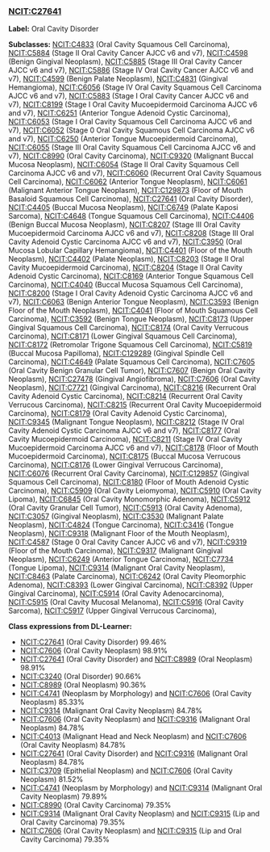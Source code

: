 
### [NCIT:C27641](http://purl.obolibrary.org/obo/NCIT_C27641)
**Label:** Oral Cavity Disorder

**Subclasses:** [NCIT:C4833](http://purl.obolibrary.org/obo/NCIT_C4833) (Oral Cavity Squamous Cell Carcinoma), [NCIT:C5884](http://purl.obolibrary.org/obo/NCIT_C5884) (Stage II Oral Cavity Cancer AJCC v6 and v7), [NCIT:C4598](http://purl.obolibrary.org/obo/NCIT_C4598) (Benign Gingival Neoplasm), [NCIT:C5885](http://purl.obolibrary.org/obo/NCIT_C5885) (Stage III Oral Cavity Cancer AJCC v6 and v7), [NCIT:C5886](http://purl.obolibrary.org/obo/NCIT_C5886) (Stage IV Oral Cavity Cancer AJCC v6 and v7), [NCIT:C4599](http://purl.obolibrary.org/obo/NCIT_C4599) (Benign Palate Neoplasm), [NCIT:C4831](http://purl.obolibrary.org/obo/NCIT_C4831) (Gingival Hemangioma), [NCIT:C6056](http://purl.obolibrary.org/obo/NCIT_C6056) (Stage IV Oral Cavity Squamous Cell Carcinoma AJCC v6 and v7), [NCIT:C5883](http://purl.obolibrary.org/obo/NCIT_C5883) (Stage I Oral Cavity Cancer AJCC v6 and v7), [NCIT:C8199](http://purl.obolibrary.org/obo/NCIT_C8199) (Stage I Oral Cavity Mucoepidermoid Carcinoma AJCC v6 and v7), [NCIT:C6251](http://purl.obolibrary.org/obo/NCIT_C6251) (Anterior Tongue Adenoid Cystic Carcinoma), [NCIT:C6053](http://purl.obolibrary.org/obo/NCIT_C6053) (Stage I Oral Cavity Squamous Cell Carcinoma AJCC v6 and v7), [NCIT:C6052](http://purl.obolibrary.org/obo/NCIT_C6052) (Stage 0 Oral Cavity Squamous Cell Carcinoma AJCC v6 and v7), [NCIT:C6250](http://purl.obolibrary.org/obo/NCIT_C6250) (Anterior Tongue Mucoepidermoid Carcinoma), [NCIT:C6055](http://purl.obolibrary.org/obo/NCIT_C6055) (Stage III Oral Cavity Squamous Cell Carcinoma AJCC v6 and v7), [NCIT:C8990](http://purl.obolibrary.org/obo/NCIT_C8990) (Oral Cavity Carcinoma), [NCIT:C9320](http://purl.obolibrary.org/obo/NCIT_C9320) (Malignant Buccal Mucosa Neoplasm), [NCIT:C6054](http://purl.obolibrary.org/obo/NCIT_C6054) (Stage II Oral Cavity Squamous Cell Carcinoma AJCC v6 and v7), [NCIT:C6060](http://purl.obolibrary.org/obo/NCIT_C6060) (Recurrent Oral Cavity Squamous Cell Carcinoma), [NCIT:C6062](http://purl.obolibrary.org/obo/NCIT_C6062) (Anterior Tongue Neoplasm), [NCIT:C6061](http://purl.obolibrary.org/obo/NCIT_C6061) (Malignant Anterior Tongue Neoplasm), [NCIT:C129873](http://purl.obolibrary.org/obo/NCIT_C129873) (Floor of Mouth Basaloid Squamous Cell Carcinoma), [NCIT:C27641](http://purl.obolibrary.org/obo/NCIT_C27641) (Oral Cavity Disorder), [NCIT:C4405](http://purl.obolibrary.org/obo/NCIT_C4405) (Buccal Mucosa Neoplasm), [NCIT:C6749](http://purl.obolibrary.org/obo/NCIT_C6749) (Palate Kaposi Sarcoma), [NCIT:C4648](http://purl.obolibrary.org/obo/NCIT_C4648) (Tongue Squamous Cell Carcinoma), [NCIT:C4406](http://purl.obolibrary.org/obo/NCIT_C4406) (Benign Buccal Mucosa Neoplasm), [NCIT:C8207](http://purl.obolibrary.org/obo/NCIT_C8207) (Stage III Oral Cavity Mucoepidermoid Carcinoma AJCC v6 and v7), [NCIT:C8208](http://purl.obolibrary.org/obo/NCIT_C8208) (Stage III Oral Cavity Adenoid Cystic Carcinoma AJCC v6 and v7), [NCIT:C3950](http://purl.obolibrary.org/obo/NCIT_C3950) (Oral Mucosa Lobular Capillary Hemangioma), [NCIT:C4401](http://purl.obolibrary.org/obo/NCIT_C4401) (Floor of the Mouth Neoplasm), [NCIT:C4402](http://purl.obolibrary.org/obo/NCIT_C4402) (Palate Neoplasm), [NCIT:C8203](http://purl.obolibrary.org/obo/NCIT_C8203) (Stage II Oral Cavity Mucoepidermoid Carcinoma), [NCIT:C8204](http://purl.obolibrary.org/obo/NCIT_C8204) (Stage II Oral Cavity Adenoid Cystic Carcinoma), [NCIT:C8169](http://purl.obolibrary.org/obo/NCIT_C8169) (Anterior Tongue Squamous Cell Carcinoma), [NCIT:C4040](http://purl.obolibrary.org/obo/NCIT_C4040) (Buccal Mucosa Squamous Cell Carcinoma), [NCIT:C8200](http://purl.obolibrary.org/obo/NCIT_C8200) (Stage I Oral Cavity Adenoid Cystic Carcinoma AJCC v6 and v7), [NCIT:C6063](http://purl.obolibrary.org/obo/NCIT_C6063) (Benign Anterior Tongue Neoplasm), [NCIT:C3593](http://purl.obolibrary.org/obo/NCIT_C3593) (Benign Floor of the Mouth Neoplasm), [NCIT:C4041](http://purl.obolibrary.org/obo/NCIT_C4041) (Floor of Mouth Squamous Cell Carcinoma), [NCIT:C3592](http://purl.obolibrary.org/obo/NCIT_C3592) (Benign Tongue Neoplasm), [NCIT:C8173](http://purl.obolibrary.org/obo/NCIT_C8173) (Upper Gingival Squamous Cell Carcinoma), [NCIT:C8174](http://purl.obolibrary.org/obo/NCIT_C8174) (Oral Cavity Verrucous Carcinoma), [NCIT:C8171](http://purl.obolibrary.org/obo/NCIT_C8171) (Lower Gingival Squamous Cell Carcinoma), [NCIT:C8172](http://purl.obolibrary.org/obo/NCIT_C8172) (Retromolar Trigone Squamous Cell Carcinoma), [NCIT:C5819](http://purl.obolibrary.org/obo/NCIT_C5819) (Buccal Mucosa Papilloma), [NCIT:C129289](http://purl.obolibrary.org/obo/NCIT_C129289) (Gingival Spindle Cell Carcinoma), [NCIT:C4649](http://purl.obolibrary.org/obo/NCIT_C4649) (Palate Squamous Cell Carcinoma), [NCIT:C7605](http://purl.obolibrary.org/obo/NCIT_C7605) (Oral Cavity Benign Granular Cell Tumor), [NCIT:C7607](http://purl.obolibrary.org/obo/NCIT_C7607) (Benign Oral Cavity Neoplasm), [NCIT:C27478](http://purl.obolibrary.org/obo/NCIT_C27478) (Gingival Angiofibroma), [NCIT:C7606](http://purl.obolibrary.org/obo/NCIT_C7606) (Oral Cavity Neoplasm), [NCIT:C7721](http://purl.obolibrary.org/obo/NCIT_C7721) (Gingival Carcinoma), [NCIT:C8216](http://purl.obolibrary.org/obo/NCIT_C8216) (Recurrent Oral Cavity Adenoid Cystic Carcinoma), [NCIT:C8214](http://purl.obolibrary.org/obo/NCIT_C8214) (Recurrent Oral Cavity Verrucous Carcinoma), [NCIT:C8215](http://purl.obolibrary.org/obo/NCIT_C8215) (Recurrent Oral Cavity Mucoepidermoid Carcinoma), [NCIT:C8179](http://purl.obolibrary.org/obo/NCIT_C8179) (Oral Cavity Adenoid Cystic Carcinoma), [NCIT:C9345](http://purl.obolibrary.org/obo/NCIT_C9345) (Malignant Tongue Neoplasm), [NCIT:C8212](http://purl.obolibrary.org/obo/NCIT_C8212) (Stage IV Oral Cavity Adenoid Cystic Carcinoma AJCC v6 and v7), [NCIT:C8177](http://purl.obolibrary.org/obo/NCIT_C8177) (Oral Cavity Mucoepidermoid Carcinoma), [NCIT:C8211](http://purl.obolibrary.org/obo/NCIT_C8211) (Stage IV Oral Cavity Mucoepidermoid Carcinoma AJCC v6 and v7), [NCIT:C8178](http://purl.obolibrary.org/obo/NCIT_C8178) (Floor of Mouth Mucoepidermoid Carcinoma), [NCIT:C8175](http://purl.obolibrary.org/obo/NCIT_C8175) (Buccal Mucosa Verrucous Carcinoma), [NCIT:C8176](http://purl.obolibrary.org/obo/NCIT_C8176) (Lower Gingival Verrucous Carcinoma), [NCIT:C6076](http://purl.obolibrary.org/obo/NCIT_C6076) (Recurrent Oral Cavity Carcinoma), [NCIT:C129857](http://purl.obolibrary.org/obo/NCIT_C129857) (Gingival Squamous Cell Carcinoma), [NCIT:C8180](http://purl.obolibrary.org/obo/NCIT_C8180) (Floor of Mouth Adenoid Cystic Carcinoma), [NCIT:C5909](http://purl.obolibrary.org/obo/NCIT_C5909) (Oral Cavity Leiomyoma), [NCIT:C5910](http://purl.obolibrary.org/obo/NCIT_C5910) (Oral Cavity Lipoma), [NCIT:C6845](http://purl.obolibrary.org/obo/NCIT_C6845) (Oral Cavity Monomorphic Adenoma), [NCIT:C5912](http://purl.obolibrary.org/obo/NCIT_C5912) (Oral Cavity Granular Cell Tumor), [NCIT:C5913](http://purl.obolibrary.org/obo/NCIT_C5913) (Oral Cavity Adenoma), [NCIT:C3057](http://purl.obolibrary.org/obo/NCIT_C3057) (Gingival Neoplasm), [NCIT:C3530](http://purl.obolibrary.org/obo/NCIT_C3530) (Malignant Palate Neoplasm), [NCIT:C4824](http://purl.obolibrary.org/obo/NCIT_C4824) (Tongue Carcinoma), [NCIT:C3416](http://purl.obolibrary.org/obo/NCIT_C3416) (Tongue Neoplasm), [NCIT:C9318](http://purl.obolibrary.org/obo/NCIT_C9318) (Malignant Floor of the Mouth Neoplasm), [NCIT:C4587](http://purl.obolibrary.org/obo/NCIT_C4587) (Stage 0 Oral Cavity Cancer AJCC v6 and v7), [NCIT:C9319](http://purl.obolibrary.org/obo/NCIT_C9319) (Floor of the Mouth Carcinoma), [NCIT:C9317](http://purl.obolibrary.org/obo/NCIT_C9317) (Malignant Gingival Neoplasm), [NCIT:C6249](http://purl.obolibrary.org/obo/NCIT_C6249) (Anterior Tongue Carcinoma), [NCIT:C7734](http://purl.obolibrary.org/obo/NCIT_C7734) (Tongue Lipoma), [NCIT:C9314](http://purl.obolibrary.org/obo/NCIT_C9314) (Malignant Oral Cavity Neoplasm), [NCIT:C8463](http://purl.obolibrary.org/obo/NCIT_C8463) (Palate Carcinoma), [NCIT:C6242](http://purl.obolibrary.org/obo/NCIT_C6242) (Oral Cavity Pleomorphic Adenoma), [NCIT:C8393](http://purl.obolibrary.org/obo/NCIT_C8393) (Lower Gingival Carcinoma), [NCIT:C8392](http://purl.obolibrary.org/obo/NCIT_C8392) (Upper Gingival Carcinoma), [NCIT:C5914](http://purl.obolibrary.org/obo/NCIT_C5914) (Oral Cavity Adenocarcinoma), [NCIT:C5915](http://purl.obolibrary.org/obo/NCIT_C5915) (Oral Cavity Mucosal Melanoma), [NCIT:C5916](http://purl.obolibrary.org/obo/NCIT_C5916) (Oral Cavity Sarcoma), [NCIT:C5917](http://purl.obolibrary.org/obo/NCIT_C5917) (Upper Gingival Verrucous Carcinoma), 

**Class expressions from DL-Learner:**

- [NCIT:C27641](http://purl.obolibrary.org/obo/NCIT_C27641) (Oral Cavity Disorder) 99.46%
- [NCIT:C7606](http://purl.obolibrary.org/obo/NCIT_C7606) (Oral Cavity Neoplasm) 98.91%
- [NCIT:C27641](http://purl.obolibrary.org/obo/NCIT_C27641) (Oral Cavity Disorder) and [NCIT:C8989](http://purl.obolibrary.org/obo/NCIT_C8989) (Oral Neoplasm) 98.91%
- [NCIT:C3240](http://purl.obolibrary.org/obo/NCIT_C3240) (Oral Disorder) 90.66%
- [NCIT:C8989](http://purl.obolibrary.org/obo/NCIT_C8989) (Oral Neoplasm) 90.36%
- [NCIT:C4741](http://purl.obolibrary.org/obo/NCIT_C4741) (Neoplasm by Morphology) and [NCIT:C7606](http://purl.obolibrary.org/obo/NCIT_C7606) (Oral Cavity Neoplasm) 85.33%
- [NCIT:C9314](http://purl.obolibrary.org/obo/NCIT_C9314) (Malignant Oral Cavity Neoplasm) 84.78%
- [NCIT:C7606](http://purl.obolibrary.org/obo/NCIT_C7606) (Oral Cavity Neoplasm) and [NCIT:C9316](http://purl.obolibrary.org/obo/NCIT_C9316) (Malignant Oral Neoplasm) 84.78%
- [NCIT:C4013](http://purl.obolibrary.org/obo/NCIT_C4013) (Malignant Head and Neck Neoplasm) and [NCIT:C7606](http://purl.obolibrary.org/obo/NCIT_C7606) (Oral Cavity Neoplasm) 84.78%
- [NCIT:C27641](http://purl.obolibrary.org/obo/NCIT_C27641) (Oral Cavity Disorder) and [NCIT:C9316](http://purl.obolibrary.org/obo/NCIT_C9316) (Malignant Oral Neoplasm) 84.78%
- [NCIT:C3709](http://purl.obolibrary.org/obo/NCIT_C3709) (Epithelial Neoplasm) and [NCIT:C7606](http://purl.obolibrary.org/obo/NCIT_C7606) (Oral Cavity Neoplasm) 81.52%
- [NCIT:C4741](http://purl.obolibrary.org/obo/NCIT_C4741) (Neoplasm by Morphology) and [NCIT:C9314](http://purl.obolibrary.org/obo/NCIT_C9314) (Malignant Oral Cavity Neoplasm) 79.89%
- [NCIT:C8990](http://purl.obolibrary.org/obo/NCIT_C8990) (Oral Cavity Carcinoma) 79.35%
- [NCIT:C9314](http://purl.obolibrary.org/obo/NCIT_C9314) (Malignant Oral Cavity Neoplasm) and [NCIT:C9315](http://purl.obolibrary.org/obo/NCIT_C9315) (Lip and Oral Cavity Carcinoma) 79.35%
- [NCIT:C7606](http://purl.obolibrary.org/obo/NCIT_C7606) (Oral Cavity Neoplasm) and [NCIT:C9315](http://purl.obolibrary.org/obo/NCIT_C9315) (Lip and Oral Cavity Carcinoma) 79.35%


